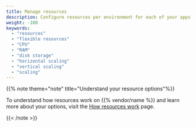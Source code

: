 ```yaml
---
title: Manage resources
description: Configure resources per environment for each of your apps and services.
weight: -100
keywords:
  - "resources"
  - "flexible resources"
  - "CPU"
  - "RAM"
  - "disk storage"
  - "horizontal scaling"
  - "vertical scaling"
  - "scaling"
---
```


{{% note theme="note" title="Understand your resource options"%}}

To understand how resources work on {{% vendor/name %}} and learn more about your options, visit the [How resources work](/manage-resources/how-resources-work.html) page.

{{< /note >}}


